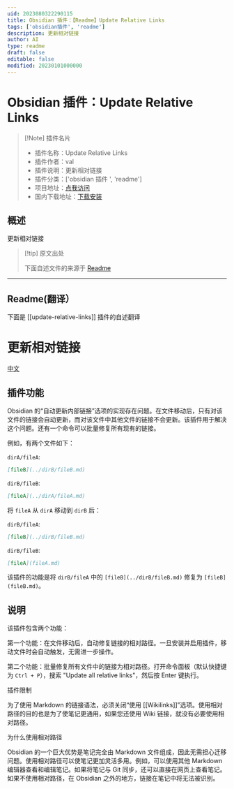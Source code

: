 ```yaml
---
uid: 2023080322290115
title: Obsidian 插件：【Readme】Update Relative Links
tags: ['obsidian插件', 'readme']
description: 更新相对链接
author: AI
type: readme
draft: false
editable: false
modified: 20230101000000
---
```


# Obsidian 插件：Update Relative Links

> [!Note] 插件名片
> - 插件名称：Update Relative Links
> - 插件作者：val
> - 插件说明：更新相对链接
> - 插件分类：['obsidian 插件 ', 'readme']
> - 项目地址：[点我访问](https://github.com/val3344/obsidian-update-relative-links)
> - 国内下载地址：[下载安装](https://pkmer.cn/products/plugin/pluginMarket/?update-relative-links)

## 概述

更新相对链接

> [!tip] 原文出处
>
>下面自述文件的来源于 [Readme](https://ghproxy.net/https://raw.githubusercontent.com/val3344/obsidian-update-relative-links/master/README.md)
>

---

## Readme(翻译）

下面是 [[update-relative-links]] 插件的自述翻译

# 更新相对链接

[中文](./README_zh.md)

## 插件功能

Obsidian 的“自动更新内部链接”选项的实现存在问题。在文件移动后，只有对该文件的链接会自动更新，而对该文件中其他文件的链接不会更新。该插件用于解决这个问题。还有一个命令可以批量修复所有现有的链接。

例如，有两个文件如下：

`dirA/fileA`:

````markdown
[fileB](../dirB/fileB.md)
````

`dirB/fileB`:

````markdown
[fileA](../dirA/fileA.md)
````

将 `fileA` 从 `dirA` 移动到 `dirB` 后：

`dirB/fileA`:

````markdown
[fileB](../dirB/fileB.md)
````

`dirB/fileB`:

````markdown
[fileA](fileA.md)
````

该插件的功能是将 `dirB/fileA` 中的 `[fileB](../dirB/fileB.md)` 修复为 `[fileB](fileB.md)`。

## 说明

该插件包含两个功能：

第一个功能：在文件移动后，自动修复链接的相对路径。一旦安装并启用插件，移动文件时会自动触发，无需进一步操作。

第二个功能：批量修复所有文件中的链接为相对路径。打开命令面板（默认快捷键为 `Ctrl + P`），搜索 "Update all relative links"，然后按 Enter 键执行。

插件限制

为了使用 Markdown 的链接语法，必须关闭“使用 [[Wikilinks]]”选项。使用相对路径的目的也是为了使笔记更通用，如果您还使用 Wiki 链接，就没有必要使用相对路径。

为什么使用相对路径

Obsidian 的一个巨大优势是笔记完全由 Markdown 文件组成，因此无需担心迁移问题。使用相对路径可以使笔记更加灵活多用。例如，可以使用其他 Markdown 编辑器查看和编辑笔记。如果将笔记与 Git 同步，还可以直接在网页上查看笔记。如果不使用相对路径，在 Obsidian 之外的地方，链接在笔记中将无法被识别。
